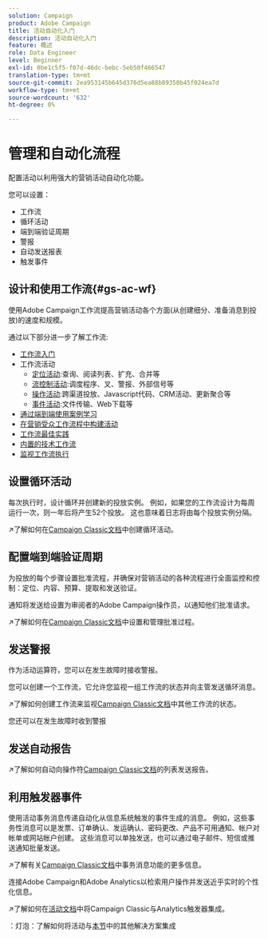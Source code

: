 ```yaml
---
solution: Campaign
product: Adobe Campaign
title: 活动自动化入门
description: 活动自动化入门
feature: 概述
role: Data Engineer
level: Beginner
exl-id: 0be1c5f5-f07d-46dc-bebc-5eb50f466547
translation-type: tm+mt
source-git-commit: 2ea953145b645d376d5ea88b89350b45f024ea7d
workflow-type: tm+mt
source-wordcount: '632'
ht-degree: 0%

---
```


# 管理和自动化流程

配置活动以利用强大的营销活动自动化功能。

您可以设置：

* 工作流
* 循环活动
* 端到端验证周期
* 警报
* 自动发送报表
* 触发事件

## 设计和使用工作流{#gs-ac-wf}

使用Adobe Campaign工作流提高营销活动各个方面(从创建细分、准备消息到投放)的速度和规模。

通过以下部分进一步了解工作流:

* [工作流入门](https://experienceleague.adobe.com/docs/campaign-classic/using/automating-with-workflows/introduction/about-workflows.html?lang=en#automating-with-workflows)
* 工作流活动
   * [定位活动](https://experienceleague.adobe.com/docs/campaign-classic/using/automating-with-workflows/targeting-activities/about-targeting-activities.html):查询、阅读列表、扩充、合并等
   * [流控制活动](https://experienceleague.adobe.com/docs/campaign-classic/using/automating-with-workflows/flow-control-activities/about-flow-control-activities.html):调度程序、叉、警报、外部信号等
   * [操作活动](https://experienceleague.adobe.com/docs/campaign-classic/using/automating-with-workflows/action-activities/about-action-activities.html):跨渠道投放、Javascript代码、CRM活动、更新聚合等
   * [事件活动](https://experienceleague.adobe.com/docs/campaign-classic/using/automating-with-workflows/action-activities/about-action-activities.html):文件传输、Web下载等
* [通过端到端使用案例学习](https://experienceleague.adobe.com/docs/campaign-classic/using/automating-with-workflows/use-cases/about-workflow-use-cases.html)
* [在营销受众工作流程中构建活动](https://experienceleague.adobe.com/docs/campaign-classic/using/orchestrating-campaigns/orchestrate-campaigns/marketing-campaign-target.html?lang=en#building-the-main-target-in-a-workflow)
* [工作流最佳实践](https://experienceleague.adobe.com/docs/campaign-classic/using/automating-with-workflows/introduction/workflow-best-practices.html)
* [内置的技术工作流](https://experienceleague.adobe.com/docs/campaign-classic/using/automating-with-workflows/advanced-management/about-technical-workflows.html)
* [监视工作流执行](https://experienceleague.adobe.com/docs/campaign-classic/using/automating-with-workflows/monitoring-workflows/monitoring-workflow-execution.html)

## 设置循环活动

每次执行时，设计循环并创建新的投放实例。 例如，如果您的工作流设计为每周运行一次，则一年后将产生52个投放。 这也意味着日志将由每个投放实例分隔。

:arrow_upper_right:了解如何在[Campaign Classic文档](https://experienceleague.adobe.com/docs/campaign-classic/using/orchestrating-campaigns/orchestrate-campaigns/setting-up-marketing-campaigns.html?lang=en#recurring-and-periodic-campaigns)中创建循环活动。

## 配置端到端验证周期

为投放的每个步骤设置批准流程，并确保对营销活动的各种流程进行全面监控和控制：定位、内容、预算、提取和发送验证。

通知将发送给设置为审阅者的Adobe Campaign操作员，以通知他们批准请求。

:arrow_upper_right:了解如何在[Campaign Classic文档](https://experienceleague.adobe.com/docs/campaign-classic/using/orchestrating-campaigns/orchestrate-campaigns/marketing-campaign-approval.html)中设置和管理批准过程。


## 发送警报

作为活动运算符，您可以在发生故障时接收警报。

您可以创建一个工作流，它允许您监视一组工作流的状态并向主管发送循环消息。

:arrow_upper_right:了解如何创建工作流来监视[Campaign Classic文档](https://experienceleague.adobe.com/docs/campaign-classic/using/automating-with-workflows/use-cases/monitoring/supervising-workflows.html?lang=en#step-1--creating-the-monitoring-workflow)中其他工作流的状态。

您还可以在发生故障时收到警报

## 发送自动报告

:arrow_upper_right:了解如何自动向操作符[Campaign Classic文档](https://experienceleague.adobe.com/docs/campaign-classic/using/automating-with-workflows/use-cases/monitoring/sending-a-report-to-a-list.html?lang=en#step-1--creating-the-recipient-list)的列表发送报告。


## 利用触发器事件

使用活动事务消息传递自动化从信息系统触发的事件生成的消息。 例如，这些事务性消息可以是发票、订单确认、发运确认、密码更改、产品不可用通知、帐户对帐单或网站帐户创建。 这些消息可以单独发送，也可以通过电子邮件、短信或推送通知批量发送。

:arrow_upper_right:了解有关[Campaign Classic文档](https://experienceleague.adobe.com/docs/campaign-classic/using/transactional-messaging/introduction/about-transactional-messaging.html?lang=en#transactional-messaging)中事务消息功能的更多信息。


连接Adobe Campaign和Adobe Analytics以检索用户操作并发送近乎实时的个性化信息。

:arrow_upper_right:了解如何在[活动文档](https://experienceleague.adobe.com/docs/campaign-classic/using/integrating-with-adobe-experience-cloud/experience-triggers/about-triggers.html?lang=en#integrating-with-adobe-experience-cloud)中将Campaign Classic与Analytics触发器集成。

：灯泡：了解如何将活动与[本节](../start/connect.md)中的其他解决方案集成
